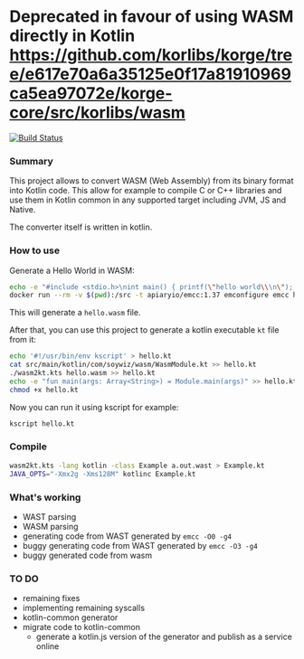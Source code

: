 # Deprecated in favour of using WASM directly in Kotlin <https://github.com/korlibs/korge/tree/e617e70a6a35125e0f17a81910969ca5ea97072e/korge-core/src/korlibs/wasm>


[![Build Status](https://travis-ci.org/soywiz/wasm2kt.svg?branch=master)](https://travis-ci.org/soywiz/wasm2kt)

### Summary

This project allows to convert WASM (Web Assembly) from its binary format into Kotlin code.
This allow for example to compile C or C++ libraries and use them in Kotlin common
in any supported target including JVM, JS and Native.

The converter itself is written in kotlin.

### How to use

Generate a Hello World in WASM:

```bash
echo -e "#include <stdio.h>\nint main() { printf(\"hello world\\\n\"); for (int n = 0; n < 10; n++) printf(\"%d,\", n); printf(\"\\\n\"); return 0; }" > hello.c
docker run --rm -v $(pwd):/src -t apiaryio/emcc:1.37 emconfigure emcc hello.c -o hello -O3 -s WASM=1
```

This will generate a `hello.wasm` file.

After that, you can use this project to generate a kotlin executable `kt` file from it:

```bash
echo '#!/usr/bin/env kscript' > hello.kt
cat src/main/kotlin/com/soywiz/wasm/WasmModule.kt >> hello.kt
./wasm2kt.kts hello.wasm >> hello.kt
echo -e "fun main(args: Array<String>) = Module.main(args)" >> hello.kt
chmod +x hello.kt
```

Now you can run it using kscript for example:

```bash
kscript hello.kt
```

### Compile

```bash
wasm2kt.kts -lang kotlin -class Example a.out.wast > Example.kt
JAVA_OPTS="-Xmx2g -Xms128M" kotlinc Example.kt
```

### What's working

* WAST parsing
* WASM parsing
* generating code from WAST generated by `emcc -O0 -g4`
* buggy generating code from WAST generated by `emcc -O3 -g4`
* buggy generated code from wasm

### TO DO

* remaining fixes
* implementing remaining syscalls
* kotlin-common generator
* migrate code to kotlin-common
  * generate a kotlin.js version of the generator and publish as a service online
